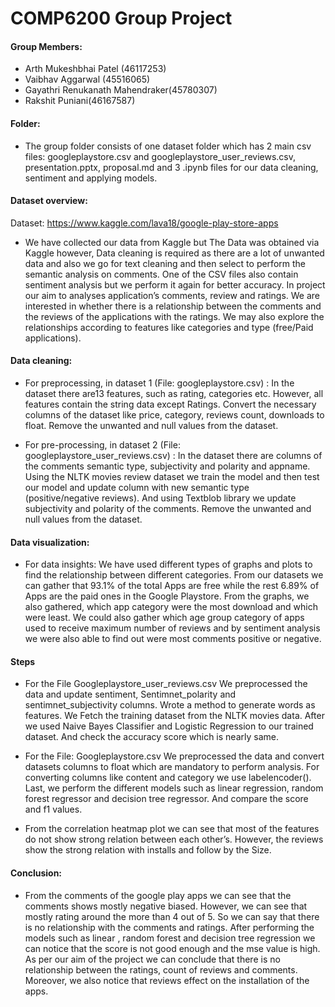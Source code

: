 
# COMP6200 Group Project

#### Group Members: 
* Arth Mukeshbhai Patel (46117253)
* Vaibhav Aggarwal (45516065)
* Gayathri Renukanath Mahendraker(45780307)
* Rakshit Puniani(46167587)

#### Folder: 
* The group folder consists of one dataset folder which has 2 main csv files: googleplaystore.csv and googleplaystore_user_reviews.csv, presentation.pptx, proposal.md and 3 .ipynb files for our data cleaning, sentiment and applying models.

#### Dataset overview:
Dataset: https://www.kaggle.com/lava18/google-play-store-apps
* We have collected our data from Kaggle but The Data was obtained via Kaggle however, Data cleaning is required as there are a lot of unwanted data and also we go for text cleaning and then select to perform the semantic analysis on comments. One of the CSV files also contain sentiment analysis but we perform it again for better accuracy. In project our aim to analyses application’s comments, review and ratings. We are interested in whether there is a relationship between the comments and the reviews of the applications with the ratings. We may also explore the relationships according to features like categories and type (free/Paid applications).


#### Data cleaning:
* For preprocessing, in dataset 1 (File: googleplaystore.csv) : In the dataset there are13 features, such as rating, categories etc. However, all features contain the string data except Ratings. Convert the necessary columns of the dataset like price, category, reviews count, downloads to float. Remove the unwanted and null values from the dataset.

* For pre-processing, in dataset 2 (File: googleplaystore_user_reviews.csv) : In the dataset there are columns of the comments semantic type, subjectivity and polarity and appname. Using the NLTK movies review dataset we train the model and then test our model and update column with new semantic type (positive/negative reviews). And using Textblob library we update subjectivity and polarity of the comments. Remove the unwanted and null values from the dataset.

#### Data visualization:
* For data insights: We have used different types of graphs and plots to find the relationship between different categories. From our datasets we can gather that 93.1% of the total Apps are free while the rest 6.89% of Apps are the paid ones in the Google Playstore. From the graphs, we also gathered, which app category were the most download and which were least. We could also gather which age group category of apps used to receive maximum number of reviews and by sentiment analysis we were also able to find out were most comments positive or negative.


#### Steps  
* For the File Googleplaystore_user_reviews.csv We preprocessed the data and update sentiment, Sentimnet_polarity and sentimnet_subjectivity columns. Wrote a method to generate words as features. We Fetch the training dataset from the NLTK movies data. After we used Naive Bayes Classifier and Logistic Regression to our trained dataset. And check the accuracy score which is nearly same.

* For the File: Googleplaystore.csv We preprocessed the data and convert datasets columns to float which are mandatory to perform analysis.  For converting columns like content and category we use labelencoder(). Last, we perform the different models such as linear regression, random forest regressor and decision tree regressor. And compare the score and f1 values. 

* From the correlation heatmap plot we can see that most of the features do not show strong relation between each other’s.  However, the reviews show the strong relation with installs and follow by the Size. 

#### Conclusion:
* From the comments of the google play apps we can see that the comments shows mostly negative biased. However, we can see that mostly rating around the more than 4 out of 5. So we can say that there is no relationship with the comments and ratings. After performing the models such as linear , random forest and decision tree regression we can notice that the score is not good enough and the mse value is high. As per our aim of the project we can conclude that there is no relationship between the ratings, count of reviews and comments. Moreover, we also notice that reviews effect on the installation of the apps.
